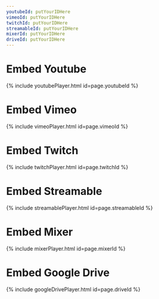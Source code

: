 ```yaml
---
youtubeId: putYourIDHere
vimeoId: putYourIDHere
twitchId: putYourIDHere
streamableId: putYourIDHere
mixerId: putYourIDHere
driveId: putYourIDHere
---
```

# Embed Youtube

<!---
Include this next line in your .md for Youtube videos, make sure to put your video ID up there!

Example:     youtubeId: lDi9uFcD7XI
-->

{% include youtubePlayer.html id=page.youtubeId %}

# Embed Vimeo

<!---
Include this next line in your .md file for Vimeo videos, make sure to put your video ID up there!

Example:     vimeoID: 22439234
-->

{% include vimeoPlayer.html id=page.vimeoId %}

# Embed Twitch

<!---
Include this next line in your .md file for Twitch videos, make sure to put your video ID up there!

Example:     twitchId: GrotesqueArbitraryGullPupper
-->

{% include twitchPlayer.html id=page.twitchId %}

# Embed Streamable 

<!---
Include this next line in your .md file for Streamable videos, make sure to put your video ID up there!

Example:     streamableId: s9ijg 
-->

{% include streamablePlayer.html id=page.streamableId %}

# Embed Mixer 

<!---
Include this next line in your .md file for Mixer videos, make sure to put your video ID up there!

Example:     mixerId: -Q8g7gGquEqxTNAGaz14qA
-->

{% include mixerPlayer.html id=page.mixerId %}

# Embed Google Drive 

<!---
Include this next line in your .md file for Google Drive videos, make sure to put your video ID up there!

Example:     driveId: 0B7L_dMcaZknxVTRndmdSQ0F5OFE/preview
-->

{% include googleDrivePlayer.html id=page.driveId %}
